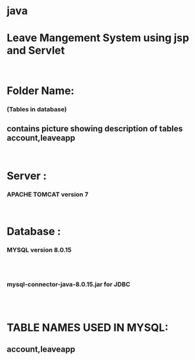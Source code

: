 # java
<h1><b>Leave Mangement System using jsp and Servlet</b></h1> <br>
<h1 style:"color:yellow;">Folder Name:</h1><h3 style:"color:blue;">(Tables in database)</h3><h2>contains picture showing description of tables <b>account,leaveapp</b></h2> <br>
<h1>Server :</h1> <h3><b>APACHE TOMCAT version 7</b></h3>  <br>
<h1>Database :</h1> <h3><b>MYSQL version 8.0.15</b></h3> <br><br>
<h3><b>mysql-connector-java-8.0.15.jar for JDBC</b></h1><br><br>
<h1>TABLE NAMES USED IN MYSQL:</h1><h2><b>account,leaveapp</b></h2> 
